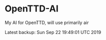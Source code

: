 # OpenTTD-AI
My AI for OpenTTD, will use primarily air

Latest backup: Sun Sep 22 19:49:01 UTC 2019
